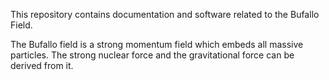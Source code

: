This repository contains documentation and software related to the Bufallo Field.

The Bufallo field is a strong momentum field which embeds all massive particles.
The strong nuclear force and the gravitational force can be derived from it.
